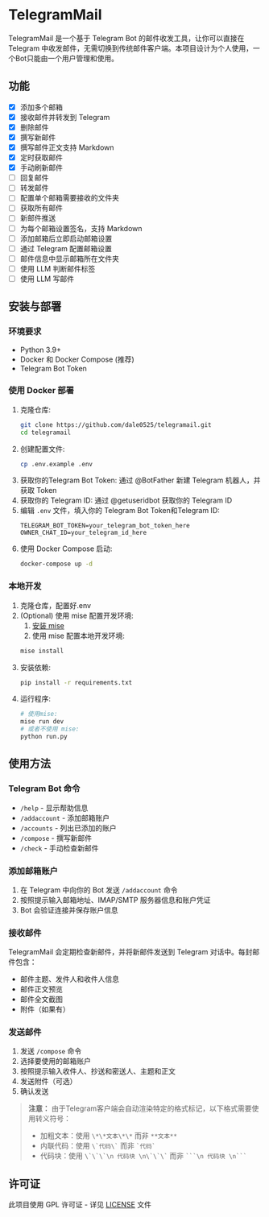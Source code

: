 # TelegramMail

TelegramMail 是一个基于 Telegram Bot 的邮件收发工具，让你可以直接在 Telegram 中收发邮件，无需切换到传统邮件客户端。本项目设计为个人使用，一个Bot只能由一个用户管理和使用。

## 功能

- [x] 添加多个邮箱
- [x] 接收邮件并转发到 Telegram
- [x] 删除邮件
- [x] 撰写新邮件
- [x] 撰写邮件正文支持 Markdown
- [x] 定时获取邮件
- [x] 手动刷新邮件
- [ ] 回复邮件
- [ ] 转发邮件
- [ ] 配置单个邮箱需要接收的文件夹
- [ ] 获取所有邮件
- [ ] 新邮件推送
- [ ] 为每个邮箱设置签名，支持 Markdown
- [ ] 添加邮箱后立即启动邮箱设置
- [ ] 通过 Telegram 配置邮箱设置
- [ ] 邮件信息中显示邮箱所在文件夹
- [ ] 使用 LLM 判断邮件标签
- [ ] 使用 LLM 写邮件

## 安装与部署

### 环境要求

- Python 3.9+
- Docker 和 Docker Compose (推荐)
- Telegram Bot Token

### 使用 Docker 部署

1. 克隆仓库:
   ```bash
   git clone https://github.com/dale0525/telegramail.git
   cd telegramail
   ```
2. 创建配置文件:
   ```bash
   cp .env.example .env
   ```
3. 获取你的Telegram Bot Token:
   通过 @BotFather 新建 Telegram 机器人，并获取 Token
4. 获取你的 Telegram ID:
   通过 @getuseridbot 获取你的 Telegram ID
5. 编辑 `.env` 文件，填入你的 Telegram Bot Token和Telegram ID:
   ```
   TELEGRAM_BOT_TOKEN=your_telegram_bot_token_here
   OWNER_CHAT_ID=your_telegram_id_here
   ```
6. 使用 Docker Compose 启动:
   ```bash
   docker-compose up -d
   ```

### 本地开发

1. 克隆仓库，配置好.env
2. (Optional) 使用 mise 配置开发环境:
   1. [安装 mise](https://mise.jdx.dev/getting-started.html)
   2. 使用 mise 配置本地开发环境:
   ```bash
   mise install
   ```
3. 安装依赖:
   ```bash
   pip install -r requirements.txt
   ```
4. 运行程序:
   ```bash
   # 使用mise:
   mise run dev
   # 或者不使用 mise:
   python run.py
   ```

## 使用方法

### Telegram Bot 命令

- `/help` - 显示帮助信息
- `/addaccount` - 添加邮箱账户
- `/accounts` - 列出已添加的账户
- `/compose` - 撰写新邮件
- `/check` - 手动检查新邮件

### 添加邮箱账户

1. 在 Telegram 中向你的 Bot 发送 `/addaccount` 命令
2. 按照提示输入邮箱地址、IMAP/SMTP 服务器信息和账户凭证
3. Bot 会验证连接并保存账户信息

### 接收邮件

TelegramMail 会定期检查新邮件，并将新邮件发送到 Telegram 对话中。每封邮件包含：
- 邮件主题、发件人和收件人信息
- 邮件正文预览
- 邮件全文截图
- 附件（如果有）

### 发送邮件

1. 发送 `/compose` 命令
2. 选择要使用的邮箱账户
3. 按照提示输入收件人、抄送和密送人、主题和正文
4. 发送附件（可选）
5. 确认发送

> **注意：** 由于Telegram客户端会自动渲染特定的格式标记，以下格式需要使用转义符号：
> - 加粗文本：使用 `\*\*文本\*\*` 而非 `**文本**`
> - 内联代码：使用 `` \`代码\` `` 而非 `` `代码` ``
> - 代码块：使用 `` \`\`\`\n 代码块 \n\`\`\` `` 而非 `` ```\n 代码块 \n``` ``

## 许可证
此项目使用 GPL 许可证 - 详见 [LICENSE](LICENSE) 文件